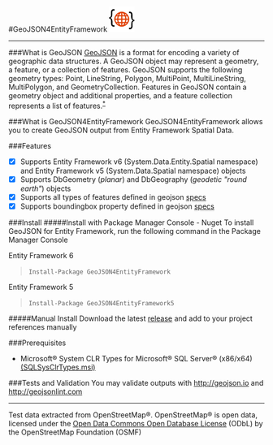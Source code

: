 #GeoJSON4EntityFramework ![Logo](https://raw.githubusercontent.com/alatas/GeoJSON4EntityFramework/master/geojson.png) 
___

###What is GeoJSON
[GeoJSON](http://geojson.org/) is a format for encoding a variety of geographic data structures. A GeoJSON object may represent a geometry, a feature, or a collection of features. GeoJSON supports the following geometry types: Point, LineString, Polygon, MultiPoint, MultiLineString, MultiPolygon, and GeometryCollection. Features in GeoJSON contain a geometry object and additional properties, and a feature collection represents a list of features.<sup>[*](http://geojson.org/geojson-spec.html#introduction)</sup>

###What is GeoJSON4EntityFramework
GeoJSON4EntityFramework allows you to create GeoJSON output from Entity Framework Spatial Data. 

###Features
- [x] Supports Entity Framework v6 (System.Data.Entity.Spatial namespace) and Entity Framework v5 (System.Data.Spatial namespace) objects
- [x] Supports DbGeometry (*planar*) and DbGeography (*geodetic "round earth"*) objects
- [x] Supports all types of features defined in geojson [specs](http://geojson.org/geojson-spec.html)
- [x] Supports boundingbox property defined in geojson [specs](http://geojson.org/geojson-spec.html)

###Install
#####Install with Package Manager Console - Nuget
To install GeoJSON for Entity Framework, run the following command in the Package Manager Console

Entity Framework 6
> `Install-Package GeoJSON4EntityFramework`

Entity Framework 5
> `Install-Package GeoJSON4EntityFramework5`

#####Manual Install
Download the latest [release](https://github.com/alatas/GeoJSON4EntityFramework/releases) and add to your project references manually

###Prerequisites
* Microsoft® System CLR Types for Microsoft® SQL Server® (x86/x64) [(SQLSysClrTypes.msi)](http://www.microsoft.com/en-us/download/details.aspx?id=35580)

###Tests and Validation
You may validate outputs with http://geojson.io and http://geojsonlint.com
___
Test data extracted from OpenStreetMap®. OpenStreetMap® is open data, licensed under the [Open Data Commons Open Database License](http://opendatacommons.org/licenses/odbl/) (ODbL) by the OpenStreetMap Foundation (OSMF)
